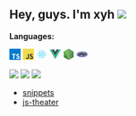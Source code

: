 ## Hey, guys. I'm xyh <img height="20" src="https://visitor-badge.glitch.me/badge?page_id=keidarcy">


**Languages:**

<code><img height="20" src="https://raw.githubusercontent.com/github/explore/80688e429a7d4ef2fca1e82350fe8e3517d3494d/topics/typescript/typescript.png"></code>
<code><img height="20" src="https://raw.githubusercontent.com/github/explore/80688e429a7d4ef2fca1e82350fe8e3517d3494d/topics/javascript/javascript.png"></code>
<code><img height="20" src="https://raw.githubusercontent.com/github/explore/80688e429a7d4ef2fca1e82350fe8e3517d3494d/topics/react/react.png"></code>
<code><img height="20" src="https://raw.githubusercontent.com/github/explore/80688e429a7d4ef2fca1e82350fe8e3517d3494d/topics/vue/vue.png"></code>
<code><img height="20" src="https://raw.githubusercontent.com/github/explore/80688e429a7d4ef2fca1e82350fe8e3517d3494d/topics/nodejs/nodejs.png"></code>
<code><img height="20" src="https://raw.githubusercontent.com/github/explore/80688e429a7d4ef2fca1e82350fe8e3517d3494d/topics/php/php.png"></code> 

<div class="half">
  <a href="https://github.com/keidarcy"><img src="https://github-readme-stats.vercel.app/api?username=keidarcy&title_color=1abc9c&icon_color=1abc9c&text_color=798795&bg_color=2c3e50"></img></a>
  <a href="https://github.com/keidarcy"><img src="https://github-readme-stats.vercel.app/api/top-langs/?username=keidarcy&hide=liquid,html&title_color=1abc9c&icon_color=1abc9c&text_color=798795&bg_color=2c3e50" height="195"></img></a>
  <a href="https://github.com/keidarcy"><img src="https://i.giphy.com/media/oFI7FttD0iC8V2Iqmy/giphy.webp" height="195"></img></a> 
</div>

- [snippets](https://keidarcy.github.io/snippets)
- [js-theater](https://keidarcy.github.io/js-theater/)
